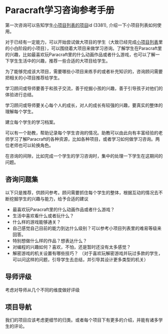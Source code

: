 # Paracraft学习咨询参考手册


第一次咨询可以告知学生[小项目列表的项目](https://keepwork.com/pbl/project/3381/)id (3381), 介绍一下小项目列表如何使用。

对于已经有一定能力，可以开始尝试做大项目的学生（大致已经完成[小项目列表](/official/docs/teach/lessons/small_proj_list)里的小白阶段的小项目），可以围绕着大项目来做学习咨询。了解学生在Paracraft里的兴趣，比如最喜欢玩Paracraft里的什么动画作品或者什么游戏，也可以了解一下学生生活中的兴趣，推荐一些合适的大项目给学生。

为了能够完成该大项目，需要哪些小项目来练手的或者补充知识的，咨询顾问需要把相关的小项目推荐给学生。

学习顾问或导师要善于和孩子交流，善于挖掘小孩的兴趣，善于引导孩子对他们的体验进行总结。

学习顾问或导师要关心每个人的成长，对人的成长有较强的兴趣，要真实的整体的理解每个学生。

建立每个学生的学习档案。


可以有一个助教，帮助记录每个学生咨询的情况。助教可以由此向有丰富经验的老师学习了解Paracraft的各种资源，比如各种项目，或者学习如何做学习咨询。两位老师也可以轮换角色。

在咨询的间隙，比如完成一个学生的学习咨询时，集中的处理一下学生在这期间的问题。



## 咨询问题集
以下只是推荐，供顾问参考。顾问需要抓住每个学生的整体，根据互动的情况去不断挖掘学生的兴趣与能力，给予合适的建议
- 最喜欢玩Paracraft里的什么动画作品或者什么游戏？
- 生活中喜欢看什么或者玩什么？
- 什么样的游戏能够通关？
- 自己感觉自己目前的能力到达什么级别？可以参考小项目列表里的难易等级来回答。
- 特别想做什么样的作品？想表达什么？
- 对编程的兴趣如何？喜欢，不怕，还是暂时还没有太多感觉？
- 解密游戏的机关设置有哪些技巧？ （对于喜欢玩解密游戏并玩过多款的学生，可以问这样的问题，引导学生去总结，并引导其设计更多类型的机关）

## 导师评级
考虑对导师从几个不同的维度做好评级

## 项目导航

我们的项目应该考虑更细节的归类。或者每个项目下有更多的介绍，并能有诸多学生的评论。


